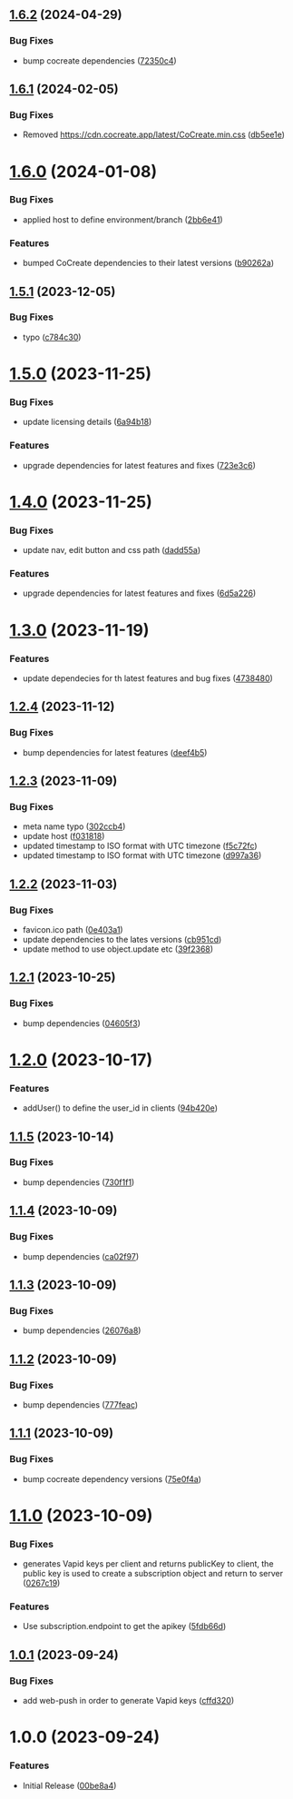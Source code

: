 ## [1.6.2](https://github.com/CoCreate-app/CoCreate-notification/compare/v1.6.1...v1.6.2) (2024-04-29)


### Bug Fixes

* bump cocreate dependencies ([72350c4](https://github.com/CoCreate-app/CoCreate-notification/commit/72350c4120f219787c04090b96dd371d55b6ac16))

## [1.6.1](https://github.com/CoCreate-app/CoCreate-notification/compare/v1.6.0...v1.6.1) (2024-02-05)


### Bug Fixes

* Removed https://cdn.cocreate.app/latest/CoCreate.min.css ([db5ee1e](https://github.com/CoCreate-app/CoCreate-notification/commit/db5ee1e5829f7405c730170734d8c203189be05d))

# [1.6.0](https://github.com/CoCreate-app/CoCreate-notification/compare/v1.5.1...v1.6.0) (2024-01-08)


### Bug Fixes

* applied host to define environment/branch ([2bb6e41](https://github.com/CoCreate-app/CoCreate-notification/commit/2bb6e413827d17a2cf927ee5b8b18da325e7049a))


### Features

* bumped CoCreate dependencies to their latest versions ([b90262a](https://github.com/CoCreate-app/CoCreate-notification/commit/b90262a061b44d0d2a9eb828b7127387b5b3cc21))

## [1.5.1](https://github.com/CoCreate-app/CoCreate-notification/compare/v1.5.0...v1.5.1) (2023-12-05)


### Bug Fixes

* typo ([c784c30](https://github.com/CoCreate-app/CoCreate-notification/commit/c784c30a2de58eb3d3a0001986dbaacecb8abd09))

# [1.5.0](https://github.com/CoCreate-app/CoCreate-notification/compare/v1.4.0...v1.5.0) (2023-11-25)


### Bug Fixes

* update licensing details ([6a94b18](https://github.com/CoCreate-app/CoCreate-notification/commit/6a94b18221048c81c0031e2542be2a232063a385))


### Features

* upgrade dependencies for latest features and fixes ([723e3c6](https://github.com/CoCreate-app/CoCreate-notification/commit/723e3c6632f13268524c863ff58769e92c8d5efa))

# [1.4.0](https://github.com/CoCreate-app/CoCreate-notification/compare/v1.3.0...v1.4.0) (2023-11-25)


### Bug Fixes

* update nav, edit button and css path ([dadd55a](https://github.com/CoCreate-app/CoCreate-notification/commit/dadd55a2f6655adc9052e1c3b5f94d651a8c03e0))


### Features

* upgrade dependencies for latest features and fixes ([6d5a226](https://github.com/CoCreate-app/CoCreate-notification/commit/6d5a2261ca4f55e1e4fd71c6d928323f8e610ac6))

# [1.3.0](https://github.com/CoCreate-app/CoCreate-notification/compare/v1.2.4...v1.3.0) (2023-11-19)


### Features

* update dependecies for th latest features and bug fixes ([4738480](https://github.com/CoCreate-app/CoCreate-notification/commit/4738480c6b5cc3a2c76a9efa33a5d0c390358cb7))

## [1.2.4](https://github.com/CoCreate-app/CoCreate-notification/compare/v1.2.3...v1.2.4) (2023-11-12)


### Bug Fixes

* bump dependencies for latest features ([deef4b5](https://github.com/CoCreate-app/CoCreate-notification/commit/deef4b51cf90690da9824cc5d2e7614ea3fb5f38))

## [1.2.3](https://github.com/CoCreate-app/CoCreate-notification/compare/v1.2.2...v1.2.3) (2023-11-09)


### Bug Fixes

* meta name typo ([302ccb4](https://github.com/CoCreate-app/CoCreate-notification/commit/302ccb4f1e928e1eee1775a1359d9bbbbedd6df7))
* update host ([f031818](https://github.com/CoCreate-app/CoCreate-notification/commit/f031818031eeedd1f34d648b2b7a45d7fda1e5e5))
* updated timestamp to ISO format with UTC timezone ([f5c72fc](https://github.com/CoCreate-app/CoCreate-notification/commit/f5c72fc7f1cebc6382ab11e10e90b4b50d7c25e7))
* updated timestamp to ISO format with UTC timezone ([d997a36](https://github.com/CoCreate-app/CoCreate-notification/commit/d997a3630bf02cc60a5fe9f5f8dc6a184419992f))

## [1.2.2](https://github.com/CoCreate-app/CoCreate-notification/compare/v1.2.1...v1.2.2) (2023-11-03)


### Bug Fixes

* favicon.ico path ([0e403a1](https://github.com/CoCreate-app/CoCreate-notification/commit/0e403a1f08f1bd4aa4e150002514090d50398cb8))
* update dependencies to the lates versions ([cb951cd](https://github.com/CoCreate-app/CoCreate-notification/commit/cb951cdcd704594b0f8a0872b00570e5644bb4fc))
* update method to use object.update etc ([39f2368](https://github.com/CoCreate-app/CoCreate-notification/commit/39f23689808d1a9528187d009f6aef44dd0d0c6c))

## [1.2.1](https://github.com/CoCreate-app/CoCreate-notification/compare/v1.2.0...v1.2.1) (2023-10-25)


### Bug Fixes

* bump dependencies ([04605f3](https://github.com/CoCreate-app/CoCreate-notification/commit/04605f31e5c7fca53c8aa53c403910230b0fe850))

# [1.2.0](https://github.com/CoCreate-app/CoCreate-notification/compare/v1.1.5...v1.2.0) (2023-10-17)


### Features

* addUser() to define the user_id in clients ([94b420e](https://github.com/CoCreate-app/CoCreate-notification/commit/94b420edb17df9d51f6399e474b096b34b185efb))

## [1.1.5](https://github.com/CoCreate-app/CoCreate-notification/compare/v1.1.4...v1.1.5) (2023-10-14)


### Bug Fixes

* bump dependencies ([730f1f1](https://github.com/CoCreate-app/CoCreate-notification/commit/730f1f177e4ecde09e6350e4913885a90f029855))

## [1.1.4](https://github.com/CoCreate-app/CoCreate-notification/compare/v1.1.3...v1.1.4) (2023-10-09)


### Bug Fixes

* bump dependencies ([ca02f97](https://github.com/CoCreate-app/CoCreate-notification/commit/ca02f9721566287efc2f98025a18dbd4241462d0))

## [1.1.3](https://github.com/CoCreate-app/CoCreate-notification/compare/v1.1.2...v1.1.3) (2023-10-09)


### Bug Fixes

* bump dependencies ([26076a8](https://github.com/CoCreate-app/CoCreate-notification/commit/26076a85e0e147d76aa847ed10da5f6283b8fbc9))

## [1.1.2](https://github.com/CoCreate-app/CoCreate-notification/compare/v1.1.1...v1.1.2) (2023-10-09)


### Bug Fixes

* bump dependencies ([777feac](https://github.com/CoCreate-app/CoCreate-notification/commit/777feacdd35236331b6249ce08ff69a8022fd03d))

## [1.1.1](https://github.com/CoCreate-app/CoCreate-notification/compare/v1.1.0...v1.1.1) (2023-10-09)


### Bug Fixes

* bump cocreate dependency versions ([75e0f4a](https://github.com/CoCreate-app/CoCreate-notification/commit/75e0f4afe58d0a829706f31235cab5b7cc3e2a8c))

# [1.1.0](https://github.com/CoCreate-app/CoCreate-notification/compare/v1.0.1...v1.1.0) (2023-10-09)


### Bug Fixes

* generates Vapid keys per client and returns publicKey to client, the public key is used to create a subscription object and return to server ([0267c19](https://github.com/CoCreate-app/CoCreate-notification/commit/0267c1904a6e6d03c73e4c767cb39f26287776d9))


### Features

* Use subscription.endpoint to get the apikey ([5fdb66d](https://github.com/CoCreate-app/CoCreate-notification/commit/5fdb66d52ca996ca096f3c935a75bd98c812a9cc))

## [1.0.1](https://github.com/CoCreate-app/CoCreate-notification/compare/v1.0.0...v1.0.1) (2023-09-24)


### Bug Fixes

* add web-push in order to generate Vapid keys ([cffd320](https://github.com/CoCreate-app/CoCreate-notification/commit/cffd3202b28722cb930b2be18370b1c835c6e2b2))

# 1.0.0 (2023-09-24)


### Features

* Initial Release ([00be8a4](https://github.com/CoCreate-app/CoCreate-notification/commit/00be8a455d321c96dd5d53501ae901b543a7a2cc))
